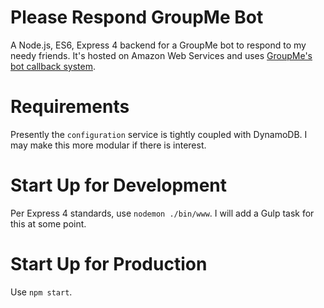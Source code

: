 # Please Respond GroupMe Bot
A Node.js, ES6, Express 4 backend for a GroupMe bot to respond to my needy friends. It's hosted on Amazon Web Services and uses [GroupMe's bot callback system](https://dev.groupme.com/bots).

# Requirements
Presently the <code>configuration</code> service is tightly coupled with DynamoDB. I may make this more modular if there is interest.

# Start Up for Development
Per Express 4 standards, use <code>nodemon ./bin/www</code>. I will add a Gulp task for this at some point.

# Start Up for Production
Use <code>npm start</code>.
